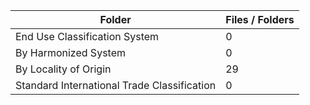 | Folder                                      |   Files / Folders |
|---------------------------------------------|-------------------|
| End Use Classification System               |                 0 |
| By Harmonized System                        |                 0 |
| By Locality of Origin                       |                29 |
| Standard International Trade Classification |                 0 |